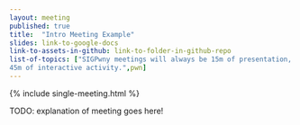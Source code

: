 ```yaml
---
layout: meeting
published: true
title:  "Intro Meeting Example"
slides: link-to-google-docs
link-to-assets-in-github: link-to-folder-in-github-repo
list-of-topics: ["SIGPwny meetings will always be 15m of presentation, and
45m of interactive activity.",pwn]
---
```


<!-- This is the format for every single meeting. For boxers: all information can go
into the "front matter" above, between the three backslashes. -->

{% include single-meeting.html  %}

TODO: explanation of meeting goes here!
